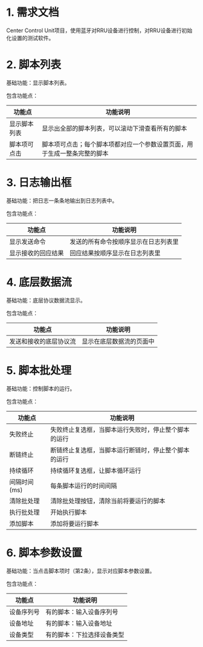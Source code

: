# 1. 需求文档

Center Control Unit项目，使用蓝牙对RRU设备进行控制，对RRU设备进行初始化设置的测试软件。



#  2. 脚本列表

基础功能：显示脚本列表。

包含功能点：

| 功能点       | 功能说明                                                     |
| ------------ | ------------------------------------------------------------ |
| 显示脚本列表 | 显示出全部的脚本列表，可以滚动下滑查看所有的脚本             |
| 脚本项可点击 | 脚本项可点击；每个脚本项都对应一个参数设置页面，用于生成一整条完整的脚本 |



# 3. 日志输出框

基础功能：把日志一条条地输出到日志列表中。

包含功能点：

| 功能点             | 功能说明                             |
| ------------------ | ------------------------------------ |
| 显示发送命令       | 发送的所有命令按顺序显示在日志列表里 |
| 显示接收的回应结果 | 回应结果按顺序显示在日志列表里       |



# 4. 底层数据流

基础功能：底层协议数据流显示。

包含功能点：

| 功能点                 | 功能说明                 |
| ---------------------- | ------------------------ |
| 发送和接收的底层协议流 | 显示在底层数据流的页面中 |



# 5. 脚本批处理

基础功能：控制脚本的运行。

包含功能点：

| 功能点       | 功能说明                                             |
| ------------ | ---------------------------------------------------- |
| 失败终止     | 失败终止复选框，当脚本运行失败时，停止整个脚本的运行 |
| 断链终止     | 断链终止复选框，当脚本运行断链时，停止整个脚本的运行 |
| 持续循环     | 持续循环复选框，让脚本循环运行                       |
| 间隔时间(ms) | 每条脚本运行的时间间隔                               |
| 清除批处理   | 清除批处理按钮，清除当前将要运行的脚本               |
| 执行批处理   | 开始执行脚本                                         |
| 添加脚本     | 添加将要运行脚本                                     |



# 6. 脚本参数设置

基础功能：当点击脚本项时（第2条），显示对应脚本参数设置。

包含功能点：

| 功能点     | 功能说明                   |
| ---------- | -------------------------- |
| 设备序列号 | 有的脚本：输入设备序列号   |
| 设备地址   | 有的脚本：输入设备地址     |
| 设备类型   | 有的脚本：下拉选择设备类型 |